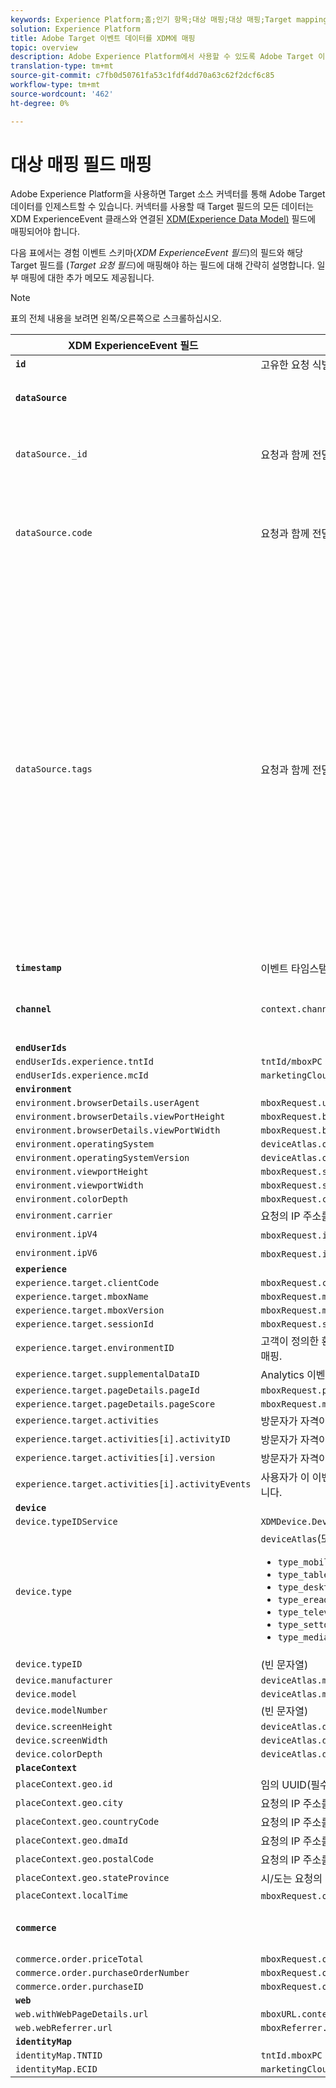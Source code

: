 ```yaml
---
keywords: Experience Platform;홈;인기 항목;대상 매핑;대상 매핑;Target mapping;Marketing Cloud;Marketing Cloud;Adobe Analytics Server ManagerAnalytics를
solution: Experience Platform
title: Adobe Target 이벤트 데이터를 XDM에 매핑
topic: overview
description: Adobe Experience Platform에서 사용할 수 있도록 Adobe Target 이벤트 필드를 XDM(Experience Data Model) 스키마에 매핑하는 방법을 알아봅니다.
translation-type: tm+mt
source-git-commit: c7fb0d50761fa53c1fdf4dd70a63c62f2dcf6c85
workflow-type: tm+mt
source-wordcount: '462'
ht-degree: 0%

---
```



# 대상 매핑 필드 매핑

Adobe Experience Platform을 사용하면 Target 소스 커넥터를 통해 Adobe Target 데이터를 인제스트할 수 있습니다. 커넥터를 사용할 때 Target 필드의 모든 데이터는 XDM ExperienceEvent 클래스와 연결된 [XDM(Experience Data Model)](../../../../xdm/home.md) 필드에 매핑되어야 합니다.

다음 표에서는 경험 이벤트 스키마(*XDM ExperienceEvent 필드*)의 필드와 해당 Target 필드를 (*Target 요청 필드*)에 매핑해야 하는 필드에 대해 간략히 설명합니다. 일부 매핑에 대한 추가 메모도 제공됩니다.

>[!NOTE]
>
>표의 전체 내용을 보려면 왼쪽/오른쪽으로 스크롤하십시오.

| XDM ExperienceEvent 필드 | Target 요청 필드 | 참고 |
| ------------------------- | -------------------- | ----- |
| **`id`** | 고유한 요청 식별자 |
| **`dataSource`** |  | 모든 클라이언트에 대해 &quot;1&quot;로 구성되었습니다. |
| `dataSource._id` | 요청과 함께 전달할 수 없는 시스템 생성 값. | 이 데이터 소스의 고유 ID. 이 값은 데이터 소스를 만든 개인 또는 시스템에서 제공합니다. |
| `dataSource.code` | 요청과 함께 전달할 수 없는 시스템 생성 값. | 전체@id으로 바로 가기 코드 또는 @id 중 하나 이상을 사용할 수 있습니다. 경우에 따라 이 코드를 데이터 소스 통합 코드라고 합니다. |
| `dataSource.tags` | 요청과 함께 전달할 수 없는 시스템 생성 값. | 태그는 주어진 데이터 소스에 표현되는 별칭이 이러한 별칭을 사용하는 응용 프로그램에서 해석되는 방식을 나타내기 위해 사용됩니다.<br><br>예<br><ul><li>`isAVID`:Analytics 방문자 ID를 나타내는 데이터 소스입니다.</li><li>`isCRSKey`:CRS에서 키로 사용해야 하는 별칭을 나타내는 데이터 소스입니다.</li></ul>태그는 데이터 소스가 생성될 때 설정되지만 지정된 데이터 소스를 참조할 때 파이프라인 메시지에도 포함됩니다. |
| **`timestamp`** | 이벤트 타임스탬프 |
| **`channel`** | `context.channel` | 보기 배달에만 작동합니다. 옵션은 &quot;웹&quot; 및 &quot;모바일&quot;이며 &quot;웹&quot;은 기본값입니다. |
| **`endUserIds`** |
| `endUserIds.experience.tntId` | `tntId/mboxPC` |
| `endUserIds.experience.mcId` | `marketingCloudVisitorId` |
| **`environment`** |
| `environment.browserDetails.userAgent` | `mboxRequest.userAgent` |
| `environment.browserDetails.viewPortHeight` | `mboxRequest.browserHeight` |
| `environment.browserDetails.viewPortWidth` | `mboxRequest.browserWidth` |
| `environment.operatingSystem` | `deviceAtlas.osName` |
| `environment.operatingSystemVersion` | `deviceAtlas.osVersion` |
| `environment.viewportHeight` | `mboxRequest.screenHeight` |
| `environment.viewportWidth` | `mboxRequest.screenWidth` |
| `environment.colorDepth` | `mboxRequest.colorDepth` |
| `environment.carrier` | 요청의 IP 주소를 기반으로 모바일 통신사 이름이 확인되었습니다. |
| `environment.ipV4` | `mboxRequest.ipAddress` (V4 형식의 경우) |
| `environment.ipV6` | `mboxRequest.ipAddress` (V6 형식의 경우) |
| **`experience`** |
| `experience.target.clientCode` | `mboxRequest.client` |
| `experience.target.mboxName` | `mboxRequest.mboxName` |
| `experience.target.mboxVersion` | `mboxRequest.mboxVersion` |
| `experience.target.sessionId` | `mboxRequest.sessionId` |
| `experience.target.environmentID` | 고객이 정의한 환경(예: dev, qa 또는 prod)에 대한 Target의 내부 매핑. |
| `experience.target.supplementalDataID` | Analytics 이벤트로 Target 이벤트를 연결하는 데 사용되는 식별자 |
| `experience.target.pageDetails.pageId` | `mboxRequest.pageId` |
| `experience.target.pageDetails.pageScore` | `mboxRequest.mboxPageValue` |
| `experience.target.activities` | 방문자가 자격이 있는 활동 목록(배열) |
| `experience.target.activities[i].activityID` | 방문자가 자격이 있는 주어진 활동의 ID |
| `experience.target.activities[i].version` | 방문자가 자격이 있는 특정 활동의 버전 |
| `experience.target.activities[i].activityEvents` | 사용자가 이 이벤트를 히트한 활동 이벤트에 대한 세부 사항을 포함합니다. |
| **`device`** |
| `device.typeIDService` | `XDMDevice.Device.TypeIDService.typeIDService_deviceatlas` |
| `device.type` | `deviceAtlas`(또는 NULL)의 다음 속성 중 하나: <ul><li>`type_mobile`</li><li>`type_tablet`</li><li>`type_desktop`</li><li>`type_ereader`</li><li>`type_television`</li><li>`type_settop`</li><li>`type_mediaplayer`</li></ul> |
| `device.typeID` | (빈 문자열) |
| `device.manufacturer` | `deviceAtlas.manufacturer` |
| `device.model` | `deviceAtlas.model` |
| `device.modelNumber` | (빈 문자열) |
| `device.screenHeight` | `deviceAtlas.displayHeight` |
| `device.screenWidth` | `deviceAtlas.displayWidth` |
| `device.colorDepth` | `deviceAtlas.displayColorDepth` |
| **`placeContext`** |
| `placeContext.geo.id` | 임의 UUID(필수) |
| `placeContext.geo.city` | 요청의 IP 주소를 기반으로 도시 이름이 확인되었습니다. |
| `placeContext.geo.countryCode` | 요청의 IP 주소를 기반으로 국가 코드가 해결되었습니다. |
| `placeContext.geo.dmaId` | 요청의 IP 주소를 기반으로 해결된 지정된 시장 지역 코드. |
| `placeContext.geo.postalCode` | 요청의 IP 주소를 기반으로 우편 번호가 확인되었습니다. |
| `placeContext.geo.stateProvince` | 시/도는 요청의 IP 주소를 기반으로 해결되었습니다. |
| `placeContext.localTime` | `mboxRequest.offsetTime` + `mboxRequest.currentServerTime` |
| **`commerce`** |  | 주문 세부 사항이 요청에 있는 경우에만 설정합니다. |
| `commerce.order.priceTotal` | `mboxRequest.orderTotal` |
| `commerce.order.purchaseOrderNumber` | `mboxRequest.orderId` |
| `commerce.order.purchaseID` | `mboxRequest.orderId` |
| **`web`** |
| `web.withWebPageDetails.url` | `mboxURL.context.address.url` |
| `web.webReferrer.url` | `mboxReferrer.context.address.url` |
| **`identityMap`** |
| `identityMap.TNTID` | `tntId.mboxPC` |
| `identityMap.ECID` | `marketingCloudVisitorId` |
